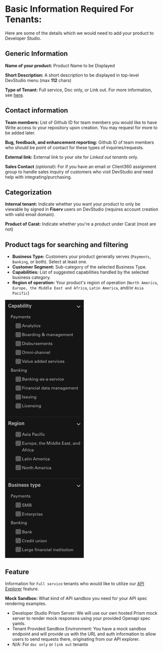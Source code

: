 # Basic Information Required For Tenants:

Here are some of the details which we would need to add your product to Developer Studio.

## Generic Information
**Name of your product:** Product Name to be Displayed

**Short Description:** A short description to be displayed in top-level DevStudio menu (max **112** chars)

**Type of Tenant:** Full service, Doc only, or Link out. For more information, see [here](README.md#below-are-the-steps-you-need-to-follow).

## Contact information
**Team members:** List of Github ID for team members you would like to have Write access to your repository upon creation. You may request for more to be added later.

**Bug, feedback, and enhancement reporting:**  Github ID of team members who should be point of contact for these types of inquiries/requests.

**External link:** External link to your site for *Linked out tenants* only.

**Sales Contact** _(optional)_**:** For if you have an email or Client360 assignment group to handle sales inquiry of customers who visit DevStudio and need help with integrating/purchasing.

## Categorization
**Internal tenant:** Indicate whether you want your product to only be viewable by signed in **Fiserv** users on DevStudio (requires account creation with valid email domain).

**Product of Carat:**  Indicate whether you're a product under Carat (most are not)

## Product tags for searching and filtering
* **Business Type:** Customers your product generally serves (`Payments`, `Banking`, or both). Select at least one.
* **Customer Segment:** Sub-category of the selected Business Type.
* **Capabilities:** List of suggested capabilities handled by the selected business category.
* **Region of operation:** Your product's region of operation (`North America`, `Europe, the Middle East and Africa`, `Latin America`, and/or `Asia Pacific`)

![Product tags](assets/images/product-tags.png "Product tags")

## Feature
Information for `Full service` tenants who would like to utilize our [API Explorer](api-explorer.md) feature.

**Mock Sandbox:** What kind of API sandbox you need for your API spec rendering examples.
* Developer Studio Prism Server: We will use our own hosted Prism mock server to render mock responses using your provided Openapi spec yamls.
* Tenant Provided Sandbox Environment: You have a mock sandbox endpoint and will provide us with the URL and auth information to allow users to send requests there, originating from our API explorer.
* N/A: For `doc only` or `link out` tenants
